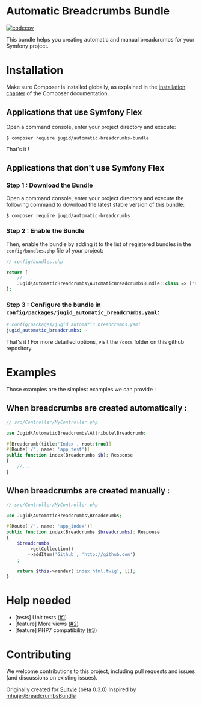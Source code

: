 # Automatic Breadcrumbs Bundle
[![codecov](https://codecov.io/gh/JuGid/automatic-breadcrumbs/graph/badge.svg?token=64MZ6L6361)](https://codecov.io/gh/JuGid/automatic-breadcrumbs) 

This bundle helps you creating automatic and manual breadcrumbs for your Symfony project.

Installation
============

Make sure Composer is installed globally, as explained in the
[installation chapter](https://getcomposer.org/doc/00-intro.md)
of the Composer documentation.

Applications that use Symfony Flex
----------------------------------

Open a command console, enter your project directory and execute:

```console
$ composer require jugid/automatic-breadcrumbs-bundle
```
That's it !

Applications that don't use Symfony Flex
----------------------------------------

### Step 1 : Download the Bundle

Open a command console, enter your project directory and execute the
following command to download the latest stable version of this bundle:

```console
$ composer require jugid/automatic-breadcrumbs
```

### Step 2 : Enable the Bundle

Then, enable the bundle by adding it to the list of registered bundles
in the `config/bundles.php` file of your project:

```php
// config/bundles.php

return [
    // ...
    Jugid\AutomaticBreadcrumbs\AutomaticBreadcrumbsBundle::class => ['all' => true],
];
```

### Step 3 : Configure the bundle in `config/packages/jugid_automatic_breadcrumbs.yaml`:
    
``` yaml
# config/packages/jugid_automatic_breadcrumbs.yaml
jugid_automatic_breadcrumbs: ~
```

That's it ! For more detailled options, visit the `/docs` folder on this github repository.

Examples
========
Those examples are the simplest examples we can provide : 

When breadcrumbs are created automatically : 
--------------------------------------------
```php
// src/Controller/MyController.php

use Jugid\AutomaticBreadcrumbs\Attribute\Breadcrumb;

#[Breadcrumb(title:'Index', root:true)]
#[Route('/', name: 'app_test')]
public function index(Breadcrumbs $b): Response
{
    //...
}
```

When breadcrumbs are created manually : 
---------------------------------------
```php
// src/Controller/MyController.php

use Jugid\AutomaticBreadcrumbs\Breadcrumbs;

#[Route('/', name: 'app_index')]
public function index(Breadcrumbs $breadcrumbs): Response
{
    $breadcrumbs
        ->getCollection()
        ->addItem('Github', 'http://github.com')
    ;

    return $this->render('index.html.twig', []);
}
```

Help needed
===========

* [tests] Unit tests ([#1][i1])
* [feature] More views ([#2][i2])
* [feature] PHP7 compatibility ([#3][i3])

Contributing
============
We welcome contributions to this project, including pull requests and issues (and discussions on existing issues).

Originally created for [Suitvie](https://suitvie.fr) (bêta 0.3.0)
Inspired by [mhujer/BreadcrumbsBundle](https://github.com/mhujer/BreadcrumbsBundle)

[i1]: https://github.com/JuGid/automatic-breadcrumbs/issues/1
[i2]: https://github.com/JuGid/automatic-breadcrumbs/issues/2
[i3]: https://github.com/JuGid/automatic-breadcrumbs/issues/3